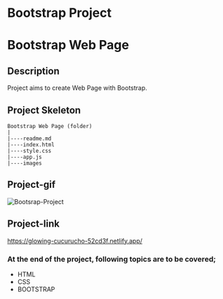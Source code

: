 # Bootstrap Project
# Bootstrap Web Page
## Description
Project aims to create Web Page with Bootstrap.
## Project Skeleton
```
Bootstrap Web Page (folder)
|
|----readme.md
|----index.html
|----style.css
|----app.js		
|----images
```
## Project-gif
![Bootsrap-Project](https://raw.githubusercontent.com/achieve-software/gif/main/boot-min(1).gif)
## Project-link
https://glowing-cucurucho-52cd3f.netlify.app/
### At the end of the project, following topics are to be covered;
- HTML
- CSS
- BOOTSTRAP

